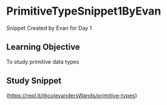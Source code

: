 # PrimitiveTypeSnippet1ByEvan
Snippet Created by Evan for Day 1

## Learning Objective
To study primitive data types

## Study Snippet
(https://repl.it/@colevandersWands/primitive-types)
